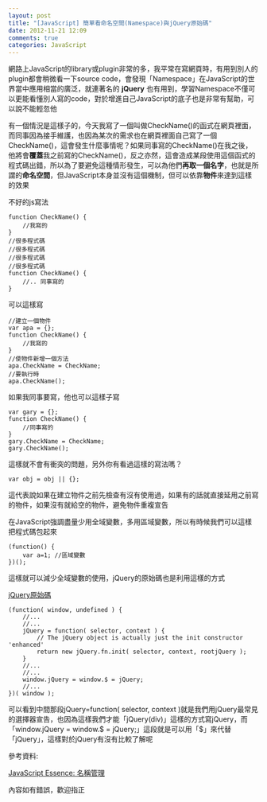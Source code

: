 ```yaml
---
layout: post
title: "[JavaScript] 簡單看命名空間(Namespace)與jQuery原始碼"
date: 2012-11-21 12:09
comments: true
categories: JavaScript
---
```


網路上JavaScript的library或plugin非常的多，我平常在寫網頁時，有用到別人的plugin都會稍微看一下source code，會發現「Namespace」在JavaScript的世界當中應用相當的廣泛，就連著名的 **jQuery** 也有用到，學習Namespace不僅可以更能看懂別人寫的code，對於增進自己JavaScript的底子也是非常有幫助，可以說不能輕忽他

<!--more-->

有一個情況是這樣子的，今天我寫了一個叫做CheckName()的函式在網頁裡面，而同事因為接手維護，也因為某次的需求也在網頁裡面自己寫了一個CheckName()，這會發生什麼事情呢？如果同事寫的CheckName()在我之後，他將會**覆蓋**我之前寫的CheckName()，反之亦然，這會造成某段使用這個函式的程式碼出錯，所以為了要避免這種情形發生，可以為他們**再取一個名字**，也就是所謂的**命名空間**，但JavaScript本身並沒有這個機制，但可以依靠**物件**來達到這樣的效果

不好的js寫法

	function CheckName() {
		//我寫的
	}
	//很多程式碼
	//很多程式碼
	//很多程式碼
	//很多程式碼
	function CheckName() {
		//.. 同事寫的
	}
	
可以這樣寫

	//建立一個物件
	var apa = {};     
	function CheckName() {
		//我寫的
	}
	//使物件新增一個方法	
	apa.CheckName = CheckName; 
	//要執行時
	apa.CheckName();
	
如果我同事要寫，他也可以這樣子寫

	var gary = {};     
	function CheckName() {
		//同事寫的
	}	
	gary.CheckName = CheckName; 	
	gary.CheckName();	
	
這樣就不會有衝突的問題，另外你有看過這樣的寫法嗎？

	var obj = obj || {};
	
這代表說如果在建立物件之前先檢查有沒有使用過，如果有的話就直接延用之前寫的物件，如果沒有就給空的物件，避免物件重複宣告

在JavaScript強調盡量少用全域變數，多用區域變數，所以有時候我們可以這樣把程式碼包起來

	(function() {
		var a=1; //區域變數
	})();
	
這樣就可以減少全域變數的使用，jQuery的原始碼也是利用這樣的方式

<a href="http://code.jquery.com/jquery-1.8.3.js" target="_blank">jQuery原始碼</a>

	(function( window, undefined ) {
		//...
		//...
		jQuery = function( selector, context ) {
			// The jQuery object is actually just the init constructor 'enhanced'
			return new jQuery.fn.init( selector, context, rootjQuery );
		}
		//...
		//...
		window.jQuery = window.$ = jQuery;
		//...
	})( window );
	
可以看到中間那段jQuery=function( selector, context )就是我們用jQuery最常見的選擇器宣告，也因為這樣我們才能「jQuery(div)」這樣的方式寫jQuery，而「window.jQuery = window.$ = jQuery;」這段就是可以用「$」來代替「jQuery」，這樣對於jQuery有沒有比較了解呢

參考資料:

<a href="http://caterpillar.onlyfun.net/Gossip/JavaScript/Namespace.html" target="_blank">JavaScript Essence: 名稱管理</a>

內容如有錯誤，歡迎指正



